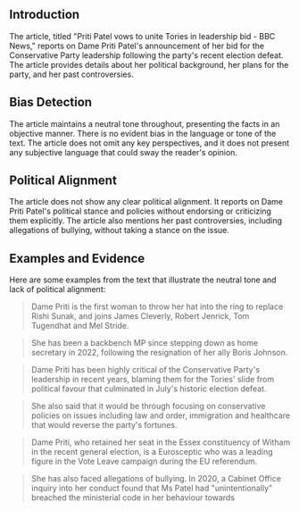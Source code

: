  ## Introduction

The article, titled "Priti Patel vows to unite Tories in leadership bid - BBC News," reports on Dame Priti Patel's announcement of her bid for the Conservative Party leadership following the party's recent election defeat. The article provides details about her political background, her plans for the party, and her past controversies.

## Bias Detection

The article maintains a neutral tone throughout, presenting the facts in an objective manner. There is no evident bias in the language or tone of the text. The article does not omit any key perspectives, and it does not present any subjective language that could sway the reader's opinion.

## Political Alignment

The article does not show any clear political alignment. It reports on Dame Priti Patel's political stance and policies without endorsing or criticizing them explicitly. The article also mentions her past controversies, including allegations of bullying, without taking a stance on the issue.

## Examples and Evidence

Here are some examples from the text that illustrate the neutral tone and lack of political alignment:

> Dame Priti is the first woman to throw her hat into the ring to replace Rishi Sunak, and joins James Cleverly, Robert Jenrick, Tom Tugendhat and Mel Stride.

> She has been a backbench MP since stepping down as home secretary in 2022, following the resignation of her ally Boris Johnson.

> Dame Priti has been highly critical of the Conservative Party's leadership in recent years, blaming them for the Tories' slide from political favour that culminated in July's historic election defeat.

> She also said that it would be through focusing on conservative policies on issues including law and order, immigration and healthcare that would reverse the party's fortunes.

> Dame Priti, who retained her seat in the Essex constituency of Witham in the recent general election, is a Eurosceptic who was a leading figure in the Vote Leave campaign during the EU referendum.

> She has also faced allegations of bullying. In 2020, a Cabinet Office inquiry into her conduct found that Ms Patel had "unintentionally" breached the ministerial code in her behaviour towards